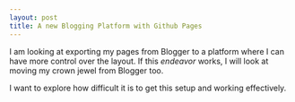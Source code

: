 ```yaml
---
layout: post
title: A new Blogging Platform with Github Pages
---
```


I am looking at exporting my pages from Blogger to a platform where I can have more control over the layout. If this _endeavor_
works, I will look at moving my crown jewel from Blogger too.

I want to explore how difficult it is to get this setup and working effectively.